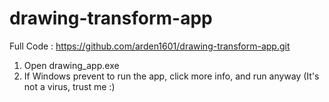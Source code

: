 # drawing-transform-app

Full Code : https://github.com/arden1601/drawing-transform-app.git

1. Open drawing_app.exe
2. If Windows prevent to run the app, click more info, and run anyway (It's not a virus, trust me :)
